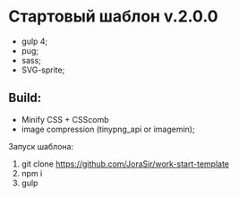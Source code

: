 # Стартовый шаблон v.2.0.0

* gulp 4;
* pug;
* sass;
* SVG-sprite;

## Build:
* Minify CSS + CSScomb
* image compression (tinypng_api or imagemin);

Запуск шаблона:

1. git clone https://github.com/JoraSir/work-start-template
2. npm i
3. gulp
